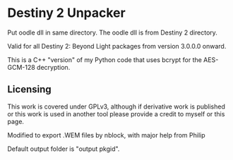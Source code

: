 # Destiny 2 Unpacker
Put oodle dll in same directory. The oodle dll is from Destiny 2 directory.

Valid for all Destiny 2: Beyond Light packages from version 3.0.0.0 onward.

This is a C++ "version" of my Python code that uses bcrypt for the AES-GCM-128 decryption.

## Licensing

This work is covered under GPLv3, although if derivative work is published or this work is used in another tool please provide a credit to myself or this page.


Modified to export .WEM files by nblock, with major help from Philip

Default output folder is "output pkgid".
